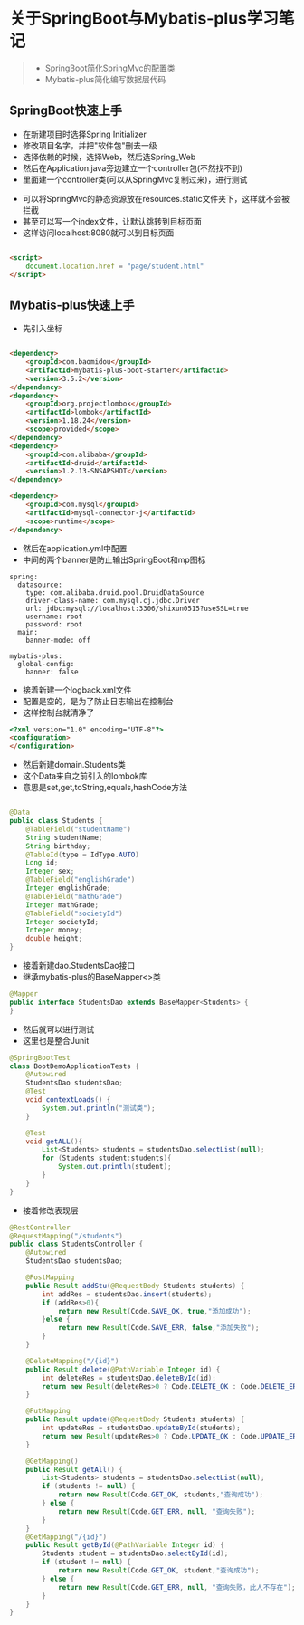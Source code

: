 # 关于SpringBoot与Mybatis-plus学习笔记

> * SpringBoot简化SpringMvc的配置类
> * Mybatis-plus简化编写数据层代码

## SpringBoot快速上手

* 在新建项目时选择Spring Initializer
* 修改项目名字，并把"软件包"删去一级
* 选择依赖的时候，选择Web，然后选Spring_Web
* 然后在Application.java旁边建立一个controller包(不然找不到)
* 里面建一个controller类(可以从SpringMvc复制过来)，进行测试

- 可以将SpringMvc的静态资源放在resources.static文件夹下，这样就不会被拦截
- 甚至可以写一个index文件，让默认跳转到目标页面
- 这样访问localhost:8080就可以到目标页面

```html

<script>
    document.location.href = "page/student.html"
</script>
```

## Mybatis-plus快速上手

* 先引入坐标

```html

<dependency>
    <groupId>com.baomidou</groupId>
    <artifactId>mybatis-plus-boot-starter</artifactId>
    <version>3.5.2</version>
</dependency>
<dependency>
    <groupId>org.projectlombok</groupId>
    <artifactId>lombok</artifactId>
    <version>1.18.24</version>
    <scope>provided</scope>
</dependency>
<dependency>
    <groupId>com.alibaba</groupId>
    <artifactId>druid</artifactId>
    <version>1.2.13-SNSAPSHOT</version>
</dependency>

<dependency>
    <groupId>com.mysql</groupId>
    <artifactId>mysql-connector-j</artifactId>
    <scope>runtime</scope>
</dependency>
```

* 然后在application.yml中配置
* 中间的两个banner是防止输出SpringBoot和mp图标

```
spring:
  datasource:
    type: com.alibaba.druid.pool.DruidDataSource
    driver-class-name: com.mysql.cj.jdbc.Driver
    url: jdbc:mysql://localhost:3306/shixun0515?useSSL=true
    username: root
    password: root
  main:
    banner-mode: off

mybatis-plus:
  global-config:
    banner: false
```

* 接着新建一个logback.xml文件
* 配置是空的，是为了防止日志输出在控制台
* 这样控制台就清净了

```html
<?xml version="1.0" encoding="UTF-8"?>
<configuration>
</configuration>
```

* 然后新建domain.Students类
* 这个Data来自之前引入的lombok库
* 意思是set,get,toString,equals,hashCode方法

```java

@Data
public class Students {
    @TableField("studentName")
    String studentName;
    String birthday;
    @TableId(type = IdType.AUTO)
    Long id;
    Integer sex;
    @TableField("englishGrade")
    Integer englishGrade;
    @TableField("mathGrade")
    Integer mathGrade;
    @TableField("societyId")
    Integer societyId;
    Integer money;
    double height;
}
```

* 接着新建dao.StudentsDao接口
* 继承mybatis-plus的BaseMapper<>类
```java
@Mapper
public interface StudentsDao extends BaseMapper<Students> {
}
```

* 然后就可以进行测试
* 这里也是整合Junit
```java
@SpringBootTest
class BootDemoApplicationTests {
    @Autowired
    StudentsDao studentsDao;
    @Test
    void contextLoads() {
        System.out.println("测试类");
    }

    @Test
    void getALL(){
        List<Students> students = studentsDao.selectList(null);
        for (Students student:students){
            System.out.println(student);
        }
    }
}
```

* 接着修改表现层
```java
@RestController
@RequestMapping("/students")
public class StudentsController {
    @Autowired
    StudentsDao studentsDao;

    @PostMapping
    public Result addStu(@RequestBody Students students) {
        int addRes = studentsDao.insert(students);
        if (addRes>0){
            return new Result(Code.SAVE_OK, true,"添加成功");
        }else {
            return new Result(Code.SAVE_ERR, false,"添加失败");
        }
    }

    @DeleteMapping("/{id}")
    public Result delete(@PathVariable Integer id) {
        int deleteRes = studentsDao.deleteById(id);
        return new Result(deleteRes>0 ? Code.DELETE_OK : Code.DELETE_ERR, deleteRes);
    }

    @PutMapping
    public Result update(@RequestBody Students students) {
        int updateRes = studentsDao.updateById(students);
        return new Result(updateRes>0 ? Code.UPDATE_OK : Code.UPDATE_ERR, updateRes,"修改");
    }

    @GetMapping()
    public Result getAll() {
        List<Students> students = studentsDao.selectList(null);
        if (students != null) {
            return new Result(Code.GET_OK, students,"查询成功");
        } else {
            return new Result(Code.GET_ERR, null, "查询失败");
        }
    }
    @GetMapping("/{id}")
    public Result getById(@PathVariable Integer id) {
        Students student = studentsDao.selectById(id);
        if (student != null) {
            return new Result(Code.GET_OK, student,"查询成功");
        } else {
            return new Result(Code.GET_ERR, null, "查询失败，此人不存在");
        }
    }
}
```